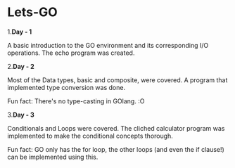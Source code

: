 # Lets-GO

1.**Day - 1**

A basic introduction to the GO environment and its corresponding I/O operations. The echo program was created.

2.**Day - 2**

Most of the Data types, basic and composite, were covered. A program that implemented type conversion was done.

Fun fact: There's no type-casting in GOlang. :O

3.**Day - 3**

Conditionals and Loops were covered. The cliched calculator program was implemented to make the conditional concepts thorough.

Fun fact: GO only has the for loop, the other loops (and even the if clause!) can be implemented using this.
